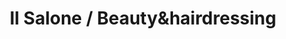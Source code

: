 ---
title: "Il Salone / Beauty&hairdressing"
url: /torrent/il-salone-beautyundhairdressing/
shop: cosméticos
---